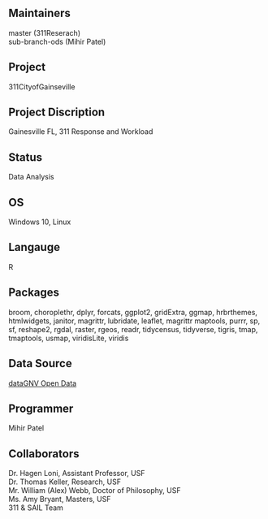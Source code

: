 Maintainers
------
master (311Reserach)     
sub-branch-ods (Mihir Patel)

Project
--------
311CityofGainseville

Project Discription
--------------------
Gainesville FL, 311 Response and Workload

Status
---------
Data Analysis

OS
------
Windows 10, Linux

Langauge
---------
R

Packages
--------
broom, choroplethr, dplyr, forcats, ggplot2, gridExtra, ggmap, hrbrthemes, htmlwidgets, janitor, magrittr, lubridate, leaflet, magrittr   maptools, purrr, sp, sf, reshape2, rgdal, raster, rgeos, readr, tidycensus, tidyverse, tigris, tmap, tmaptools, usmap, viridisLite,     viridis

Data Source
------------
[dataGNV Open Data](https://data.cityofgainesville.org/Community-Model/311-Service-Requests-myGNV-/78uv-94ar)


Programmer
---------
Mihir Patel  

Collaborators
------------
Dr. Hagen Loni, Assistant Professor, USF  
Dr. Thomas Keller, Research, USF    
Mr. William (Alex) Webb, Doctor of Philosophy, USF      
Ms. Amy Bryant, Masters, USF       
311 & SAIL Team
